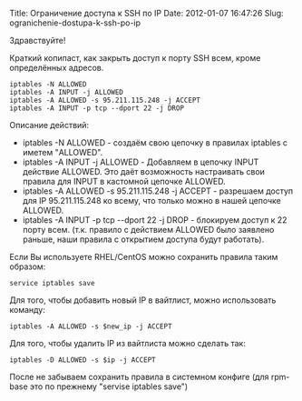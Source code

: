 Title: Ограничение доступа к SSH по IP
Date: 2012-01-07 16:47:26
Slug: ogranichenie-dostupa-k-ssh-po-ip


Здравствуйте!

Краткий копипаст, как закрыть доступ к порту SSH всем, кроме определённых
адресов.

    
    iptables -N ALLOWED
    iptables -A INPUT -j ALLOWED
    iptables -A ALLOWED -s 95.211.115.248 -j ACCEPT
    iptables -A INPUT -p tcp --dport 22 -j DROP
    

Описание действий:

  * iptables -N ALLOWED - создаём свою цепочку в правилах iptables с иметем "ALLOWED".
  * iptables -A INPUT -j ALLOWED - Добавляем в цепочку INPUT действие ALLOWED. Это даёт возможность настраивать свои правила для INPUT в кастомной цепочке ALLOWED.
  * iptables -A ALLOWED -s 95.211.115.248 -j ACCEPT - разрешаем доступ для IP 95.211.115.248 ко всему, что только можно в нашей цепочке ALLOWED.
  * iptables -A INPUT -p tcp --dport 22 -j DROP - блокируем доступ к 22 порту всем. (т.к. правило с действием ALLOWED было заявлено раньше, наши правила с открытием доступа будут работать).

Если Вы используете RHEL/CentOS можно сохранить правила таким образом:

    
    service iptables save
    

Для того, чтобы добавить новый IP в вайтлист, можно использовать команду:

    
    iptables -A ALLOWED -s $new_ip -j ACCEPT
    

Для того, чтобы удалить IP из вайтлиста можно сделать так:

    
    iptables -D ALLOWED -s $ip -j ACCEPT
    

После не забываем сохранить правила в системном конфиге (для rpm-base это по
прежнему "servise iptables save")

